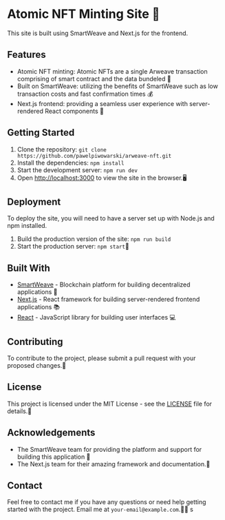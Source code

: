 # Atomic NFT Minting Site 🚀

This site is built using SmartWeave and Next.js for the frontend.

## Features

- Atomic NFT minting: Atomic NFTs are a single Arweave transaction comprising of smart contract and the data bundeled 💎
- Built on SmartWeave: utilizing the benefits of SmartWeave such as low transaction costs and fast confirmation times 💰
- Next.js frontend: providing a seamless user experience with server-rendered React components 📱

## Getting Started

1. Clone the repository: `git clone https://github.com/pawelpiwowarski/arweave-nft.git`
2. Install the dependencies: `npm install`
3. Start the development server: `npm run dev`
4. Open [http://localhost:3000](http://localhost:3000) to view the site in the browser.🖥

## Deployment

To deploy the site, you will need to have a server set up with Node.js and npm installed.

1. Build the production version of the site: `npm run build`
2. Start the production server: `npm start`🚀

## Built With

- [SmartWeave](https://warp.cc/) - Blockchain platform for building decentralized applications 🔗
- [Next.js](https://nextjs.org/) - React framework for building server-rendered frontend applications 📚
- [React](https://reactjs.org/) - JavaScript library for building user interfaces 💻

## Contributing

To contribute to the project, please submit a pull request with your proposed changes.🤝

## License

This project is licensed under the MIT License - see the [LICENSE](LICENSE) file for details.📜

## Acknowledgements

- The SmartWeave team for providing the platform and support for building this application 🙏
- The Next.js team for their amazing framework and documentation.💯

## Contact

Feel free to contact me if you have any questions or need help getting started with the project. Email me at `your-email@example.com`.👨‍💻
s
